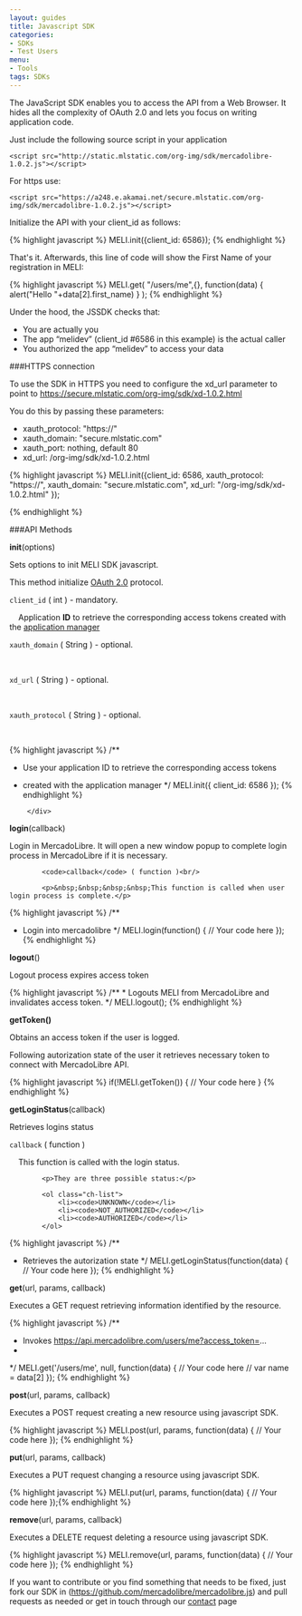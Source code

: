 ```yaml
---
layout: guides
title: Javascript SDK
categories: 
- SDKs 
- Test Users
menu: 
- Tools
tags: SDKs
---
```



The JavaScript SDK enables you to access the API from a Web Browser.
It  hides all the complexity of OAuth 2.0 and lets you focus on writing application code.

Just include the following source script in your application
	
	<script src="http://static.mlstatic.com/org-img/sdk/mercadolibre-1.0.2.js"></script>

For https use: 

    <script src="https://a248.e.akamai.net/secure.mlstatic.com/org-img/sdk/mercadolibre-1.0.2.js"></script>
	
Initialize the API with your client_id as follows:

{% highlight javascript %}
MELI.init({client_id: 6586});
{% endhighlight %}
	

That's it. Afterwards, this line of code will show the First Name of your registration in MELI:

{% highlight javascript %}
MELI.get(
  "/users/me",{},
    function(data) { alert("Hello "+data[2].first_name) }
);
{% endhighlight %}

Under the hood, the JSSDK checks that:
- You are actually you
- The app “melidev” (client_id #6586 in this example) is the actual caller
- You authorized the app “melidev” to access your data
    

###HTTPS connection

To use the SDK in HTTPS you need to configure the xd_url parameter to point to https://secure.mlstatic.com/org-img/sdk/xd-1.0.2.html
 
You do this by passing these parameters: 

- xauth_protocol: "https://" 
- xauth_domain: "secure.mlstatic.com" 
- xauth_port: nothing, default 80
- xd_url: /org-img/sdk/xd-1.0.2.html 


{% highlight javascript %}
MELI.init({client_id: 6586,
    xauth_protocol: "https://",
	xauth_domain: "secure.mlstatic.com",
	xd_url: "/org-img/sdk/xd-1.0.2.html"
});

{% endhighlight %}



###API Methods

<div class="ch-box">
	<div id="init">
		<p><strong>init</strong>(options)</p>
		<div>
			<p>Sets options to init	MELI SDK javascript.</p>
			<p>This method initialize <a href="http://tools.ietf.org/pdf/draft-ietf-oauth-v2-12.pdf">OAuth 2.0</a> protocol.</p>

<code>client_id</code> ( int ) - mandatory. <br/> 
	
&nbsp;&nbsp;&nbsp;&nbsp;Application <strong>ID</strong> to retrieve the corresponding access tokens created with the <a href="http://applications.mercadolibre.com/">application manager</a> <br/> 

<code>xauth_domain</code> ( String ) - optional. <br/> 
	
&nbsp;&nbsp;&nbsp;&nbsp;<br/> 

<code>xd_url</code> ( String ) - optional. <br/> 
	
&nbsp;&nbsp;&nbsp;&nbsp;<br/> 

<code>xauth_protocol</code> ( String ) - optional. <br/> 
	
&nbsp;&nbsp;&nbsp;&nbsp;<br/> 


{% highlight javascript %}
/**
 * Use your application ID to retrieve the corresponding access tokens 
 * created with the application manager
 */
MELI.init({ client_id: 6586 });
{% endhighlight %}

		</div>
	</div>
</div>
<script>
	var foo = $("#init").expando();
</script>

<div class="ch-box">
	<div id="login">
		<p><strong>login</strong>(callback)</p>
		<div>
			<p>Login in MercadoLibre. It will open a new window popup to complete login process in MercadoLibre if it is necessary.</p>  

			<code>callback</code> ( function )<br/> 
	
			<p>&nbsp;&nbsp;&nbsp;&nbsp;This function is called when user login process is complete.</p>

{% highlight javascript %}
/**
 * Login into mercadolibre
 */
MELI.login(function() {
	// Your code here
});
{% endhighlight %}
		</div>
	</div>
</div>
<script>
	var foo = $("#login").expando();
</script>

<div class="ch-box">
	<div id="logout">
		<p><strong>logout</strong>()</p>
		<div>
			<p>Logout process expires access token</p>
{% highlight javascript %}
/**
 * Logouts MELI from MercadoLibre and invalidates access token.
 */
MELI.logout();
{% endhighlight %}
		</div>
	</div>
</div>

<script>
	var foo = $("#logout").expando();
</script>

<div class="ch-box">
	<div id="getToken">
		<p><strong><strong>getToken</strong>()</strong></p>
		<div>
			<p>Obtains an access token if the user is logged.</p>
			<p>Following autorization state of the user it retrieves necessary token to connect with MercadoLibre API.</p>
{% highlight javascript %}
if(!MELI.getToken()) {
	// Your code here
} 
{% endhighlight %}
		</div>
	</div>
</div>

<script>
	var foo = $("#getToken").expando();
</script>

<div class="ch-box">
	<div id="getLoginStatus">
		<p><strong>getLoginStatus</strong>(callback)</p>
		<div>
			<p>Retrieves logins status</p>
			<code>callback</code> ( function )<br/> 
			<p>&nbsp;&nbsp;&nbsp;&nbsp;This function is called with the login status.</p>

			<p>They are three possible status:</p>

			<ol class="ch-list">
				<li><code>UNKNOWN</code></li>
				<li><code>NOT_AUTHORIZED</code></li>
				<li><code>AUTHORIZED</code></li>
			</ol>
			
{% highlight javascript %}
/**
 * Retrieves the autorization state
 */
MELI.getLoginStatus(function(data) {
	// Your code here
});
{% endhighlight %}
		</div>
	</div>
</div>

<script>
	var foo = $("#getLoginStatus").expando();
</script>

<div class="ch-box">
	<div id="get">
		<p><strong>get</strong>(url, params, callback)</p>
		<div>
			<p>Executes a GET request retrieving information identified by the resource.</p>

{% highlight javascript %}
/**
 * Invokes https://api.mercadolibre.com/users/me?access_token=...
 *
 */
MELI.get('/users/me', null, function(data) {
    // Your code here
    // var name = data[2]
});
{% endhighlight %}
		</div>
	</div>
</div>

<script>
	var foo = $("#get").expando();
</script>

<div class="ch-box">
	<div id="post">
		<p><strong>post</strong>(url, params, callback)</p>
		<div>
			<p>Executes a POST request creating a new resource using javascript SDK. </p>
{% highlight javascript %}
MELI.post(url, params, function(data) {
	// Your code here
});
{% endhighlight %}
		</div>
	</div>
</div>

<script>
	var foo = $("#post").expando();
</script>

<div class="ch-box">
	<div id="put">
		<p><strong>put</strong>(url, params, callback)</p>
		<div>
			<p>Executes a PUT request changing a resource using javascript SDK. </p>
{% highlight javascript %}
MELI.put(url, params, function(data) {
	// Your code here
});{% endhighlight %}
		</div>
	</div>
</div>

<script>
	var foo = $("#put").expando();
</script>



<div class="ch-box">
	<div id="remove">
		<p><strong>remove</strong>(url, params, callback)</p>
		<div>
			<p>Executes a DELETE request deleting a resource using javascript SDK. </p>
{% highlight javascript %}
MELI.remove(url, params, function(data) {
	// Your code here
});
{% endhighlight %}
		</div>
	</div>
</div>

<script>
	var foo = $("#remove").expando();
</script>

If you want to contribute or you find something that needs to be fixed, just fork our SDK in (https://github.com/mercadolibre/mercadolibre.js) and pull requests as needed or get in touch
through our [contact](/discuss) page


